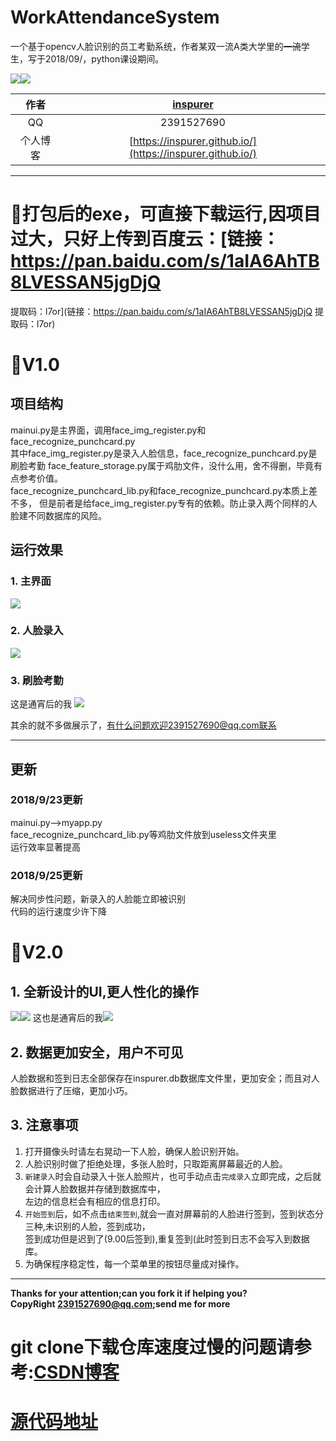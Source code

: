 # WorkAttendanceSystem    
一个基于opencv人脸识别的员工考勤系统，作者某双一流A类大学里的~~一流~~学生，写于2018/09/，python课设期间。  

![](https://img.shields.io/badge/opencv-cv2-green.svg)![](https://img.shields.io/badge/dlib-19.4.0-red.svg)

|作者|[inspurer](https://inspurer.github.io/2018/06/07/%E6%9C%88%E5%B0%8F%E6%B0%B4%E9%95%BF%E7%9A%84%E7%94%B1%E6%9D%A5/#more)|
|:---:|:---:|
|QQ|2391527690|
|个人博客|[https://inspurer.github.io/](https://inspurer.github.io/)|
-----------------------------------------------------------------------------------    
# :dolphin:打包后的exe，可直接下载运行,因项目过大，只好上传到百度云：[链接：https://pan.baidu.com/s/1aIA6AhTB8LVESSAN5jgDjQ 
提取码：l7or](链接：https://pan.baidu.com/s/1aIA6AhTB8LVESSAN5jgDjQ 提取码：l7or)
# :dolphin:V1.0    
## 项目结构    
mainui.py是主界面，调用face_img_register.py和face_recognize_punchcard.py   
其中face_img_register.py是录入人脸信息，face_recognize_punchcard.py是刷脸考勤
face_feature_storage.py属于鸡肋文件，没什么用，舍不得删，毕竟有点参考价值。   
face_recognize_punchcard_lib.py和face_recognize_punchcard.py本质上差不多，
但是前者是给face_img_register.py专有的依赖。防止录入两个同样的人脸建不同数据库的风险。   

## 运行效果   
### 1. 主界面   
![](pictures/1.png)   
### 2. 人脸录入   
![](pictures/2.png)    
### 3. 刷脸考勤    
这是通宵后的我
![](pictures/3.png)

其余的就不多做展示了，有什么问题欢迎2391527690@qq.com联系      

-----------------------------------------------------------------------------------
## 更新     
### 2018/9/23更新
mainui.py-->myapp.py   
face_recognize_punchcard_lib.py等鸡肋文件放到useless文件夹里    
运行效率显著提高   

### 2018/9/25更新    
解决同步性问题，新录入的人脸能立即被识别    
代码的运行速度少许下降    

# :dolphin:V2.0   
## 1. 全新设计的UI,更人性化的操作    
![](pictures/4.png)![](pictures/5.png)
这也是通宵后的我![](pictures/6.png)     
## 2. 数据更加安全，用户不可见
人脸数据和签到日志全部保存在inspurer.db数据库文件里，更加安全；而且对人脸数据进行了压缩，更加小巧。   
## 3. 注意事项       
1. 打开摄像头时请左右晃动一下人脸，确保人脸识别开始。   
2. 人脸识别时做了拒绝处理，多张人脸时，只取距离屏幕最近的人脸。      
3. `新建录入`时会自动录入十张人脸照片，也可手动点击`完成录入`立即完成，之后就会计算人脸数据并存储到数据库中，    
左边的信息栏会有相应的信息打印。   
4. `开始签到`后，如不点击`结束签到`,就会一直对屏幕前的人脸进行签到，签到状态分三种,未识别的人脸，签到成功，   
签到成功但是迟到了(9.00后签到),重复签到(此时签到日志不会写入到数据库。         
5. 为确保程序稳定性，每一个菜单里的按钮尽量成对操作。    

-----------------------------------------------------------------------------------
****Thanks for your attention;can you fork it if helping you?   
CopyRight 2391527690@qq.com;send me for more****

# git clone下载仓库速度过慢的问题请参考:[CSDN博客](https://blog.csdn.net/ygdxt/article/details/82825013)

# [源代码地址](https://github.com/inspurer/WorkAttendanceSystem)   

